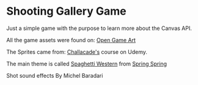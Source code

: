 # Shooting Gallery Game

Just a simple game with the purpose to learn more about the Canvas API.

All the game assets were found on: [Open Game Art](https://opengameart.org/)

The Sprites came from: [Challacade's](https://github.com/kyleschaub) course on Udemy.

The main theme is called [Spaghetti Western](https://opengameart.org/content/spaghetti-western) from [Spring Spring](https://opengameart.org/users/spring-spring)

Shot sound effects By Michel Baradari
